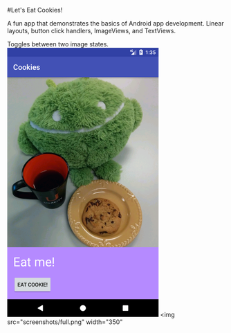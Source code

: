 #Let's Eat Cookies!

A fun app that demonstrates the basics of Android app development. Linear layouts, button click handlers, ImageViews, and TextViews.

Toggles between two image states.
<img src="screenshots/hungry.png" width="350">
<img src="screenshots/full.png" width="350"

